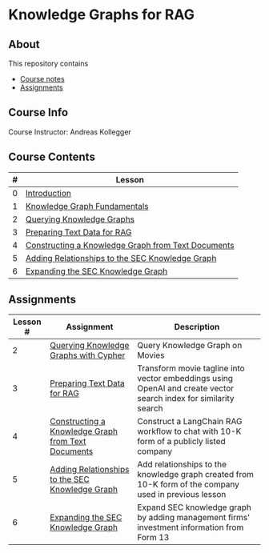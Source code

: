 # Knowledge Graphs for RAG

## About

This repository contains

- [Course notes](#course-contents)
- [Assignments](#assignments)

## Course Info

Course Instructor: Andreas Kollegger

## Course Contents

|#|Lesson    |
|-|----------|
|0|[Introduction](./notes/Lesson_0.md)|
|1|[Knowledge Graph Fundamentals](./notes/Lesson_1.md)|
|2|[Querying Knowledge Graphs](./notes/Lesson_2.md)|
|3|[Preparing Text Data for RAG](./notes/Lesson_3.md)|
|4|[Constructing a Knowledge Graph from Text Documents](./notes/Lesson_4.md)|
|5|[Adding Relationships to the SEC Knowledge Graph](./notes/Lesson_5.md)|
|6|[Expanding the SEC Knowledge Graph](./notes/Lesson_6.md)|

## Assignments

|Lesson #|Assignment|Description|
|-|----------|-----------|
|2|[Querying Knowledge Graphs with Cypher](./notes/Lesson_2.md#notebook)|Query Knowledge Graph on Movies|
|3|[Preparing Text Data for RAG](./notes/Lesson_3.md#notebook)|Transform movie tagline into vector embeddings using OpenAI and create vector search index for similarity search|
|4|[Constructing a Knowledge Graph from Text Documents](./notes/Lesson_4.md#notebook)|Construct a LangChain RAG workflow to chat with 10-K form of a publicly listed company|
|5|[Adding Relationships to the SEC Knowledge Graph](./notes/Lesson_5.md#notebook)|Add relationships to the knowledge graph created from 10-K form of the company used in previous lesson|
|6|[Expanding the SEC Knowledge Graph](./notes/Lesson_6.md#notebook)|Expand SEC knowledge graph by adding management firms' investment information from Form 13|
